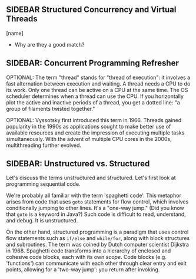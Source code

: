 
## SIDEBAR Structured Concurrency and Virtual Threads

[name]

* Why are they a good match?

## SIDEBAR: Concurrent Programming Refresher

OPTIONAL: The term "thread" stands for "thread of execution": it involves a fast alternation between execution and waiting. A thread needs a CPU to do its work. Only one thread can be active on a CPU at the same time. The OS scheduler determines when a thread can use the CPU. If you horizontally plot the active and inactive periods of a thread, you get a dotted line: "a group of filaments twisted together."

OPTIONAL: Vyssotsky first introduced this term in 1966. Threads gained popularity in the 1990s as applications sought to make better use of available resources and create the impression of executing multiple tasks simultaneously. With the advent of multiple CPU cores in the 2000s, multithreading further evolved.

## SIDEBAR: Unstructured vs. Structured

Let's discuss the terms unstructured and structured. Let's first look at programming sequential code.

We're probably all familiar with the term 'spaghetti code'. This metaphor arises from code that uses `goto` statements for flow control, which involves conditionally jumping to other lines. It's a "one-way jump." (Did you know that `goto` is a keyword in Java?) Such code is difficult to read, understand, and debug. It is unstructured.

On the other hand, structured programming is a paradigm that uses control flow statements such as `if/else` and `while/for`, along with block structures and subroutines. The term was coined by Dutch computer scientist Dijkstra in 1968. Spaghetti code transforms into a hierarchy of enclosed and cohesive code blocks, each with its own _scope_. Code blocks (e.g. 'functions') can communicate with each other through clear entry and exit points, allowing for a 'two-way jump': you return after invoking.
